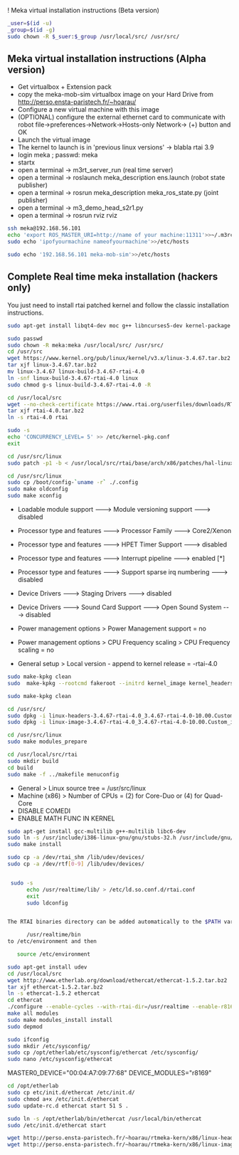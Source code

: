 ! Meka virtual installation instructions (Beta version)

```bash
_user=$(id -u)
_group=$(id -g)
sudo chown -R $_suer:$_group /usr/local/src/ /usr/src/
```


## Meka virtual installation instructions (Alpha version)
* Get virtualbox + Extension pack
* copy the meka-mob-sim virtualbox image on your Hard Drive from http://perso.ensta-paristech.fr/~hoarau/
* Configure a new virtual machine with this image
* (OPTIONAL) configure the external ethernet card to communicate with robot
file->preferences->Network->Hosts-only Network-> (+) button and OK
* Launch the virtual image
* The kernel to launch is in 'previous linux versions' -> blabla rtai 3.9
* login meka ; passwd: meka
* startx 
* open a terminal -> m3rt_server_run (real time server)
* open a terminal -> roslaunch meka_description ens.launch (robot state publisher)
* open a terminal -> rosrun meka_description meka_ros_state.py (joint publisher)
* open a terminal -> m3_demo_head_s2r1.py
* open a terminal -> rosrun rviz rviz

```bash
ssh meka@192.168.56.101
echo 'export ROS_MASTER_URI=http://name of your machine:11311'>>~/.m3rc
sudo echo 'ipofyourmachine nameofyourmachine'>>/etc/hosts
```

```bash
sudo echo '192.168.56.101 meka-mob-sim'>>/etc/hosts
```

## Complete Real time meka installation (hackers only)
You just need to install rtai patched kernel and follow the classic installation instructions.
```bash
sudo apt-get install libqt4-dev moc g++ libncurses5-dev kernel-package gcc-multilib libc6-dev
```
```bash
sudo passwd
sudo chown -R meka:meka /usr/local/src/ /usr/src/
cd /usr/src
wget https://www.kernel.org/pub/linux/kernel/v3.x/linux-3.4.67.tar.bz2
tar xjf linux-3.4.67.tar.bz2
mv linux-3.4.67 linux-build-3.4.67-rtai-4.0
ln -snf linux-build-3.4.67-rtai-4.0 linux
sudo chmod g-s linux-build-3.4.67-rtai-4.0 -R
```

```bash
cd /usr/local/src
wget --no-check-certificate https://www.rtai.org/userfiles/downloads/RTAI/rtai-4.0.tar.bz2
tar xjf rtai-4.0.tar.bz2
ln -s rtai-4.0 rtai
```

```bash
sudo -s
echo 'CONCURRENCY_LEVEL= 5' >> /etc/kernel-pkg.conf
exit
```

```bash
cd /usr/src/linux
sudo patch -p1 -b < /usr/local/src/rtai/base/arch/x86/patches/hal-linux-3.4.67-x86-4.patch
```

```bash
cd /usr/src/linux
sudo cp /boot/config-`uname -r` ./.config
sudo make oldconfig
sudo make xconfig
```

* Loadable module support ---> Module versioning support ---> disabled
* Processor type and features ---> Processor Family ---> Core2/Xenon
* Processor type and features ---> HPET Timer Support ---> disabled
* Processor type and features ---> Interrupt pipeline ---> enabled [*]
* Processor type and features ---> Support sparse irq numbering ---> disabled
* Device Drivers ---> Staging Drivers ---> disabled
* Device Drivers ---> Sound Card Support ---> Open Sound System ---> disabled
* Power management options > Power Management support = no
* Power management options > CPU Frequency scaling > CPU Frequency scaling = no

* General setup > Local version - append to kernel release = -rtai-4.0

```bash
sudo make-kpkg clean
sudo  make-kpkg --rootcmd fakeroot --initrd kernel_image kernel_headers
```

```bash
sudo make-kpkg clean 
```

```bash
cd /usr/src/
sudo dpkg -i linux-headers-3.4.67-rtai-4.0_3.4.67-rtai-4.0-10.00.Custom_i386.deb
sudo dpkg -i linux-image-3.4.67-rtai-4.0_3.4.67-rtai-4.0-10.00.Custom_i386.deb
```

```bash
cd /usr/src/linux
sudo make modules_prepare
```

```bash
cd /usr/local/src/rtai
sudo mkdir build
cd build
sudo make -f ../makefile menuconfig
```

* General > Linux source tree = /usr/src/linux
* Machine (x86) > Number of CPUs = (2) for Core-Duo or (4) for Quad-Core
* DISABLE COMEDI
* ENABLE MATH FUNC IN KERNEL

```bash
sudo apt-get install gcc-multilib g++-multilib libc6-dev
sudo ln -s /usr/include/i386-linux-gnu/gnu/stubs-32.h /usr/include/gnu/stubs-32.h
sudo make install
```

```bash
sudo cp -a /dev/rtai_shm /lib/udev/devices/
sudo cp -a /dev/rtf[0-9] /lib/udev/devices/
```

```bash

 sudo -s
      echo /usr/realtime/lib/ > /etc/ld.so.conf.d/rtai.conf
      exit
      sudo ldconfig


The RTAI binaries directory can be added automatically to the $PATH variable. To do that,add

      /usr/realtime/bin
to /etc/environment and then

   source /etc/environment
```
```bash
sudo apt-get install udev
cd /usr/local/src
wget http://www.etherlab.org/download/ethercat/ethercat-1.5.2.tar.bz2
tar xjf ethercat-1.5.2.tar.bz2
ln -s ethercat-1.5.2 ethercat
cd ethercat
./configure --enable-cycles --with-rtai-dir=/usr/realtime --enable-r8169 --disable-8139too --enable-e1000 --enable-e1000e
make all modules
sudo make modules_install install
sudo depmod
```
```bash
sudo ifconfig
sudo mkdir /etc/sysconfig/
sudo cp /opt/etherlab/etc/sysconfig/ethercat /etc/sysconfig/
sudo nano /etc/sysconfig/ethercat
```


MASTER0_DEVICE="00:04:A7:09:77:68"
DEVICE_MODULES="r8169"


```bash
cd /opt/etherlab
sudo cp etc/init.d/ethercat /etc/init.d/
sudo chmod a+x /etc/init.d/ethercat
sudo update-rc.d ethercat start 51 S .
```
```bash
sudo ln -s /opt/etherlab/bin/ethercat /usr/local/bin/ethercat
sudo /etc/init.d/ethercat start
```
```bash
wget http://perso.ensta-paristech.fr/~hoarau/rtmeka-kern/x86/linux-headers-3.8.13-rtmeka4.0_3.8.13-rtmeka4.0-10.00.Custom_i386.deb
wget http://perso.ensta-paristech.fr/~hoarau/rtmeka-kern/x86/linux-image-3.8.13-rtmeka4.0_3.8.13-rtmeka4.0-10.00.Custom_i386.deb
```